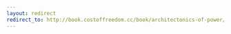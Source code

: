 ```yaml
---
layout: redirect
redirect_to: http://book.costoffreedom.cc/book/architectonics-of-power/beyond-capitalism.html
---
```


